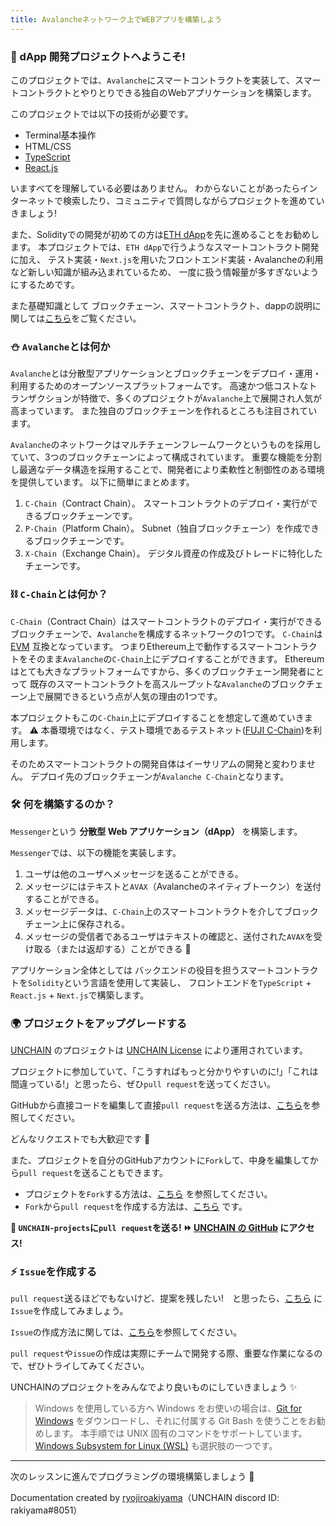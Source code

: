 ```yaml
---
title: Avalancheネットワーク上でWEBアプリを構築しよう
---
```

### 👋 dApp 開発プロジェクトへようこそ!

このプロジェクトでは、`Avalanche`にスマートコントラクトを実装して、スマートコントラクトとやりとりできる独自のWebアプリケーションを構築します。

このプロジェクトでは以下の技術が必要です。

- Terminal基本操作
- HTML/CSS
- [TypeScript](https://typescriptbook.jp/overview/features)
- [React.js](https://ja.reactjs.org/)

いますべてを理解している必要はありません。
わからないことがあったらインターネットで検索したり、コミュニティで質問しながらプロジェクトを進めていきましょう!

また、Solidityでの開発が初めての方は[ETH dApp](/Ethereum/ETH-DAO/section-0/lesson-1.md)を先に進めることをお勧めします。
本プロジェクトでは、`ETH dApp`で行うようなスマートコントラクト開発に加え、
テスト実装・`Next.js`を用いたフロントエンド実装・Avalancheの利用など新しい知識が組み込まれているため、
一度に扱う情報量が多すぎないようにするためです。

また基礎知識として
ブロックチェーン、スマートコントラクト、dappの説明に関しては[こちら](/Ethereum/ETH-dApp)をご覧ください。

### ⛄ `Avalanche`とは何か

`Avalanche`とは分散型アプリケーションとブロックチェーンをデプロイ・運用・利用するためのオープンソースプラットフォームです。
高速かつ低コストなトランザクションが特徴で、多くのプロジェクトが`Avalanche`上で展開され人気が高まっています。
また独自のブロックチェーンを作れるところも注目されています。

`Avalanche`のネットワークはマルチチェーンフレームワークというものを採用していて、3つのブロックチェーンによって構成されています。
重要な機能を分割し最適なデータ構造を採用することで、開発者により柔軟性と制御性のある環境を提供しています。
以下に簡単にまとめます。

1. `C-Chain`（Contract Chain）。
   スマートコントラクトのデプロイ・実行ができるブロックチェーンです。
2. `P-Chain`（Platform Chain）。
   Subnet（独自ブロックチェーン）を作成できるブロックチェーンです。
3. `X-Chain`（Exchange Chain）。
   デジタル資産の作成及びトレードに特化したチェーンです。

### ⛓️ `C-Chain`とは何か？

`C-Chain`（Contract Chain）はスマートコントラクトのデプロイ・実行ができるブロックチェーンで、`Avalanche`を構成するネットワークの1つです。
`C-Chain`は [EVM](https://phemex.com/ja/academy/%E3%82%A4%E3%83%BC%E3%82%B5%E3%83%AA%E3%82%A2%E3%83%A0%E3%83%90%E3%83%BC%E3%83%81%E3%83%A3%E3%83%AB%E3%83%9E%E3%82%B7%E3%83%B3-%E3%81%9D%E3%81%AE%E4%BB%95%E7%B5%84%E3%81%BF%E3%81%A8%E3%81%AF#:~:text=%E3%82%A4%E3%83%BC%E3%82%B5%E3%83%AA%E3%82%A2%E3%83%A0%E3%83%90%E3%83%BC%E3%83%81%E3%83%A3%E3%83%AB%E3%83%9E%E3%82%B7%E3%83%B3%EF%BC%88EVM,%E3%81%99%E3%82%8B%E3%81%93%E3%81%A8%E3%81%8C%E3%81%A7%E3%81%8D%E3%81%BE%E3%81%99%E3%80%82) 互換となっています。
つまりEthereum上で動作するスマートコントラクトをそのまま`Avalanche`の`C-Chain`上にデプロイすることができます。
Ethereumはとても大きなプラットフォームですから、多くのブロックチェーン開発者にとって
既存のスマートコントラクトを高スループットな`Avalanche`のブロックチェーン上で展開できるという点が人気の理由の1つです。

本プロジェクトもこの`C-Chain`上にデプロイすることを想定して進めていきます。
⚠️ 本番環境ではなく、テスト環境であるテストネット([FUJI C-Chain](https://docs.avax.network/quickstart/fuji-workflow))を利用します。

そのためスマートコントラクトの開発自体はイーサリアムの開発と変わりません。
デプロイ先のブロックチェーンが`Avalanche C-Chain`となります。

### 🛠 何を構築するのか？

`Messenger`という **分散型 Web アプリケーション（dApp）** を構築します。

`Messenger`では、以下の機能を実装します。

1. ユーザは他のユーザへメッセージを送ることができる。
2. メッセージにはテキストと`AVAX`（Avalancheのネイティブトークン）を送付することができる。
3. メッセージデータは、`C-Chain`上のスマートコントラクトを介してブロックチェーン上に保存される。
4. メッセージの受信者であるユーザはテキストの確認と、送付された`AVAX`を受け取る（または返却する）ことができる 🎉

アプリケーション全体としては
バックエンドの役目を担うスマートコントラクトを`Solidity`という言語を使用して実装し、
フロントエンドを`TypeScript` + `React.js` + `Next.js`で構築します。

### 🌍 プロジェクトをアップグレードする

[UNCHAIN](https://www.unchain.tech/) のプロジェクトは [UNCHAIN License](https://github.com/unchain-tech/UNCHAIN-projects/blob/main/LICENSE) により運用されています。

プロジェクトに参加していて、「こうすればもっと分かりやすいのに!」「これは間違っている!」と思ったら、ぜひ`pull request`を送ってください。

GitHubから直接コードを編集して直接`pull request`を送る方法は、[こちら](https://docs.github.com/ja/repositories/working-with-files/managing-files/editing-files#editing-files-in-another-users-repository)を参照してください。

どんなリクエストでも大歓迎です 🎉

また、プロジェクトを自分のGitHubアカウントに`Fork`して、中身を編集してから`pull request`を送ることもできます。

- プロジェクトを`Fork`する方法は、[こちら](https://docs.github.com/ja/get-started/quickstart/fork-a-repo) を参照してください。
- `Fork`から`pull request`を作成する方法は、[こちら](https://docs.github.com/ja/pull-requests/collaborating-with-pull-requests/proposing-changes-to-your-work-with-pull-requests/creating-a-pull-request-from-a-fork) です。

**👋 `UNCHAIN-projects`に`pull request`を送る! ⏩ [UNCHAIN の GitHub](https://github.com/unchain-tech/UNCHAIN-projects) にアクセス!**

### ⚡️ `Issue`を作成する

`pull request`送るほどでもないけど、提案を残したい!　と思ったら、[こちら](https://github.com/unchain-tech/UNCHAIN-projects/issues) に`Issue`を作成してみましょう。

`Issue`の作成方法に関しては、[こちら](https://docs.github.com/ja/issues/tracking-your-work-with-issues/creating-an-issue)を参照してください。

`pull request`や`issue`の作成は実際にチームで開発する際、重要な作業になるので、ぜひトライしてみてください。

UNCHAINのプロジェクトをみんなでより良いものにしていきましょう ✨

> Windows を使用している方へ
> Windows をお使いの場合は、[Git for Windows](https://gitforwindows.org/) をダウンロードし、それに付属する Git Bash を使うことをお勧めします。
> 本手順では UNIX 固有のコマンドをサポートしています。
> [Windows Subsystem for Linux (WSL)](https://docs.microsoft.com/en-us/windows/wsl/install) も選択肢の一つです。

---

次のレッスンに進んでプログラミングの環境構築しましょう 🎉

Documentation created by [ryojiroakiyama](https://github.com/ryojiroakiyama)（UNCHAIN discord ID: rakiyama#8051）

